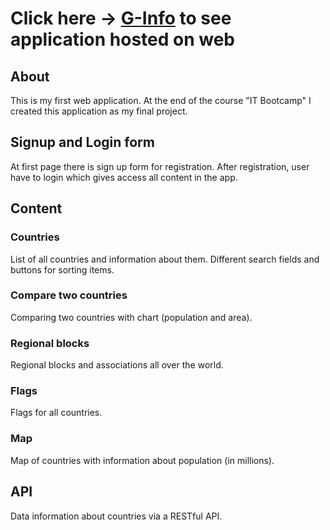 

# Click here → **[G-Info](https://g-info-fa50e.web.app/)** to see application hosted on web

## About
This is my first web application. At the end of the course "IT Bootcamp" I created this application as my final project. 
## Signup and Login form
At first page there is sign up form for registration. After registration, user have to login which gives access all content in the app.
## Content
### Countries 
List of all countries and information about them. Different search fields and buttons for sorting items.
### Compare two countries
Comparing two countries with chart (population and area).
### Regional blocks
Regional blocks and associations all over the world.
### Flags
Flags for all countries.
### Map
Map of countries with information about population (in millions).
## API
Data information about countries via a RESTful API.

 
